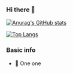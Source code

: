 ### Hi there 👋


[![Anurag's GitHub stats](https://github-readme-stats.vercel.app/api?username=akalittle)](https://github.com/anuraghazra/github-readme-stats)

[![Top Langs](https://github-readme-stats.vercel.app/api/top-langs/?username=akalittle&layout=compact)](https://github.com/anuraghazra/github-readme-stats)



### Basic info
- 🔭  One one
